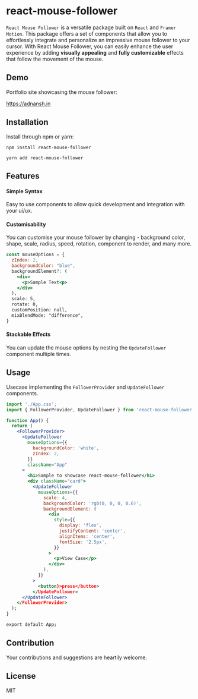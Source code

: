 # react-mouse-follower

`React Mouse Follower` is a versatile package built on `React` and `Framer Motion`. This package offers a set of components that
allow you to effortlessly integrate and personalize an impressive mouse follower to your cursor. With React Mouse Follower, you
can easily enhance the user experience by adding **visually appealing** and **fully customizable** effects that follow the
movement of the mouse.

## Demo

Portfolio site showcasing the mouse follower:

https://adnansh.in

## Installation

Install through npm or yarn:

```
npm install react-mouse-follower

yarn add react-mouse-follower
```

## Features

#### Simple Syntax

Easy to use components to allow quick development and integration with your ui/ux.

#### Customisability

You can customise your mouse follower by changing - background color, shape, scale, radius, speed, rotation, component to render,
and many more.

```jsx
const mouseOptions = {
  zIndex: 2,
  backgroundColor: "blue",
  backgroundElement?: (
    <div>
      <p>Sample Text<p>
    </div>
  ),
  scale: 5,
  rotate: 0,
  customPosition: null,
  mixBlendMode: "difference",
}

```

#### Stackable Effects

You can update the mouse options by nesting the `UpdateFollower` component multiple times.

## Usage

Usecase implementing the `FollowerProvider` and `UpdateFollower` components.

```jsx
import './App.css';
import { FollowerProvider, UpdateFollower } from 'react-mouse-follower';

function App() {
  return (
    <FollowerProvider>
      <UpdateFollower
        mouseOptions={{
          backgroundColor: 'white',
          zIndex: 2,
        }}
        className="App"
      >
        <h1>Sample to showcase react-mouse-follower</h1>
        <div className="card">
          <UpdateFollower
            mouseOptions={{
              scale: 4,
              backgroundColor: 'rgb(0, 0, 0, 0.6)',
              backgroundElement: (
                <div
                  style={{
                    display: 'flex',
                    justifyContent: 'center',
                    alignItems: 'center',
                    fontSize: '2.5px',
                  }}
                >
                  <p>View Case</p>
                </div>
              ),
            }}
          >
            <button}>press</button>
          </UpdateFollower>
      </UpdateFollower>
    </FollowerProvider>
  );
}

export default App;
```

## Contribution

Your contributions and suggestions are heartily welcome.

## License

MIT

